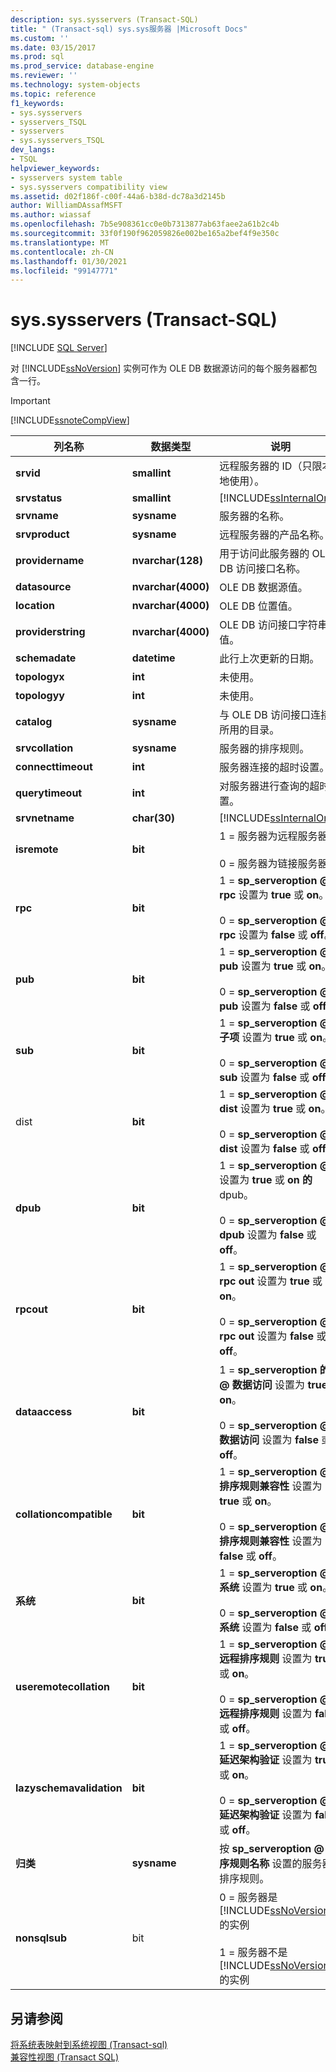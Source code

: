 ```yaml
---
description: sys.sysservers (Transact-SQL)
title: " (Transact-sql) sys.sys服务器 |Microsoft Docs"
ms.custom: ''
ms.date: 03/15/2017
ms.prod: sql
ms.prod_service: database-engine
ms.reviewer: ''
ms.technology: system-objects
ms.topic: reference
f1_keywords:
- sys.sysservers
- sysservers_TSQL
- sysservers
- sys.sysservers_TSQL
dev_langs:
- TSQL
helpviewer_keywords:
- sysservers system table
- sys.sysservers compatibility view
ms.assetid: d02f186f-c00f-44a6-b38d-dc78a3d2145b
author: WilliamDAssafMSFT
ms.author: wiassaf
ms.openlocfilehash: 7b5e908361cc0e0b7313877ab63faee2a61b2c4b
ms.sourcegitcommit: 33f0f190f962059826e002be165a2bef4f9e350c
ms.translationtype: MT
ms.contentlocale: zh-CN
ms.lasthandoff: 01/30/2021
ms.locfileid: "99147771"
---
```

# <a name="syssysservers-transact-sql"></a>sys.sysservers (Transact-SQL)
[!INCLUDE [SQL Server](../../includes/applies-to-version/sqlserver.md)]

  对 [!INCLUDE[ssNoVersion](../../includes/ssnoversion-md.md)] 实例可作为 OLE DB 数据源访问的每个服务器都包含一行。  
  
> [!IMPORTANT]  
>  [!INCLUDE[ssnoteCompView](../../includes/ssnotecompview-md.md)]  
  
|列名称|数据类型|说明|  
|-----------------|---------------|-----------------|  
|**srvid**|**smallint**|远程服务器的 ID（只限本地使用）。|  
|**srvstatus**|**smallint**|[!INCLUDE[ssInternalOnly](../../includes/ssinternalonly-md.md)]|  
|**srvname**|**sysname**|服务器的名称。|  
|**srvproduct**|**sysname**|远程服务器的产品名称。|  
|**providername**|**nvarchar(128)**|用于访问此服务器的 OLE DB 访问接口名称。|  
|**datasource**|**nvarchar(4000)**|OLE DB 数据源值。|  
|**location**|**nvarchar(4000)**|OLE DB 位置值。|  
|**providerstring**|**nvarchar(4000)**|OLE DB 访问接口字符串值。|  
|**schemadate**|**datetime**|此行上次更新的日期。|  
|**topologyx**|**int**|未使用。|  
|**topologyy**|**int**|未使用。|  
|**catalog**|**sysname**|与 OLE DB 访问接口连接时所用的目录。|  
|**srvcollation**|**sysname**|服务器的排序规则。|  
|**connecttimeout**|**int**|服务器连接的超时设置。|  
|**querytimeout**|**int**|对服务器进行查询的超时设置。|  
|**srvnetname**|**char(30)**|[!INCLUDE[ssInternalOnly](../../includes/ssinternalonly-md.md)]|  
|**isremote**|**bit**|1 = 服务器为远程服务器。<br /><br /> 0 = 服务器为链接服务器。|  
|**rpc**|**bit**|1 = **sp_serveroption \@ rpc** 设置为 **true** 或 **on**。<br /><br /> 0 = **sp_serveroption \@ rpc** 设置为 **false** 或 **off**。|  
|**pub**|**bit**|1 = **sp_serveroption \@ pub** 设置为 **true** 或 **on**。<br /><br /> 0 = **sp_serveroption \@ pub** 设置为 **false** 或 **off**。|  
|**sub**|**bit**|1 = **sp_serveroption \@ 子项** 设置为 **true** 或 **on**。<br /><br /> 0 = **sp_serveroption \@ sub** 设置为 **false** 或 **off**。|  
|dist|**bit**|1 = **sp_serveroption \@ dist** 设置为 **true** 或 **on**。<br /><br /> 0 = **sp_serveroption \@ dist** 设置为 **false** 或 **off**。|  
|**dpub**|**bit**|1 = **sp_serveroption \@** 设置为 **true** 或 **on 的** dpub。<br /><br /> 0 = **sp_serveroption \@ dpub** 设置为 **false** 或 **off**。|  
|**rpcout**|**bit**|1 = **sp_serveroption \@ rpc out** 设置为 **true** 或 **on**。<br /><br /> 0 = **sp_serveroption \@ rpc out** 设置为 **false** 或 **off**。|  
|**dataaccess**|**bit**|1 = **sp_serveroption 的 \@ 数据访问** 设置为 **true** 或 **on**。<br /><br /> 0 = **sp_serveroption \@ 数据访问** 设置为 **false** 或 **off**。|  
|**collationcompatible**|**bit**|1 = **sp_serveroption \@ 排序规则兼容性** 设置为 **true** 或 **on**。<br /><br /> 0 = **sp_serveroption \@ 排序规则兼容性** 设置为 **false** 或 **off**。|  
|**系统**|**bit**|1 = **sp_serveroption \@ 系统** 设置为 **true** 或 **on**。<br /><br /> 0 = **sp_serveroption \@ 系统** 设置为 **false** 或 **off**。|  
|**useremotecollation**|**bit**|1 = **sp_serveroption \@ 远程排序规则** 设置为 **true** 或 **on**。<br /><br /> 0 = **sp_serveroption \@ 远程排序规则** 设置为 **false** 或 **off**。|  
|**lazyschemavalidation**|**bit**|1 = **sp_serveroption \@ 延迟架构验证** 设置为 **true** 或 **on**。<br /><br /> 0 = **sp_serveroption \@ 延迟架构验证** 设置为 **false** 或 **off**。|  
|**归类**|**sysname**|按 **sp_serveroption \@ 排序规则名称** 设置的服务器排序规则。|  
|**nonsqlsub**|bit|0 = 服务器是 [!INCLUDE[ssNoVersion](../../includes/ssnoversion-md.md)] 的实例<br /><br /> 1 = 服务器不是 [!INCLUDE[ssNoVersion](../../includes/ssnoversion-md.md)] 的实例|  
  
## <a name="see-also"></a>另请参阅  
 [将系统表映射到系统视图 &#40;Transact-sql&#41;](../../relational-databases/system-tables/mapping-system-tables-to-system-views-transact-sql.md)   
 [兼容性视图 (Transact SQL)](~/relational-databases/system-compatibility-views/system-compatibility-views-transact-sql.md)  
  
  
